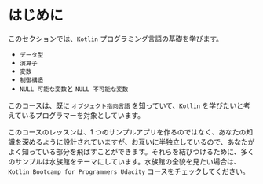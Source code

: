 # はじめに

このセクションでは、`Kotlin` プログラミング言語の基礎を学びます。

- `データ型`
- `演算子`
- `変数`
- `制御構造`
- `NULL 可能な変数`と `NULL 不可能な変数`

このコースは、既に `オブジェクト指向言語` を知っていて、`Kotlin` を学びたいと考えているプログラマーを対象としています。

このコースのレッスンは、1 つのサンプルアプリを作るのではなく、あなたの知識を深めるように設計されていますが、お互いに半独立しているので、あなたがよく知っている部分を飛ばすことができます。それらを結びつけるために、多くのサンプルは水族館をテーマにしています。水族館の全貌を見たい場合は、`Kotlin Bootcamp for Programmers Udacity` コースをチェックしてください。
